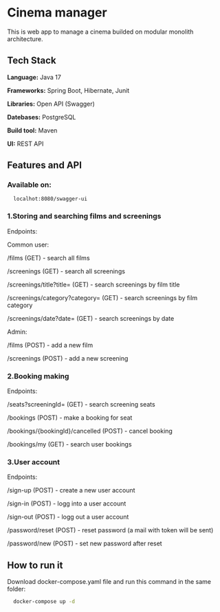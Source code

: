 
# Cinema manager

This is web app to manage a cinema builded on modular monolith architecture.




## Tech Stack

**Language:** Java 17

**Frameworks:** Spring Boot, Hibernate, Junit

**Libraries:** Open API (Swagger)

**Datebases:** PostgreSQL

**Build tool:** Maven

**UI:** REST API


## Features and API

### Available on:
```http
  localhot:8080/swagger-ui
```

### 1.Storing and searching films and screenings

Endpoints:

Common user:

/films (GET) - search all films

/screenings (GET) - search all screenings

/screenings/title?title= (GET) - search screenings by film title

/screenings/category?category= (GET) - search screenings by film category

/screenings/date?date= (GET) - search screenings by date

Admin:

/films (POST) - add a new film

/screenings (POST) - add a new screening

### 2.Booking making

Endpoints:

/seats?screeningId= (GET) - search screening seats

/bookings (POST) - make a booking for seat

/bookings/{bookingId}/cancelled (POST) - cancel booking

/bookings/my (GET) - search user bookings

### 3.User account

Endpoints:

/sign-up (POST) - create a new user account

/sign-in (POST) - logg into a user account

/sign-out (POST) - logg out a user account

/password/reset (POST) - reset password (a mail with token will be sent)

/password/new (POST) - set new password after reset
## How to run it

Download docker-compose.yaml file and run this command in the same folder:

```bash
  docker-compose up -d
```
    